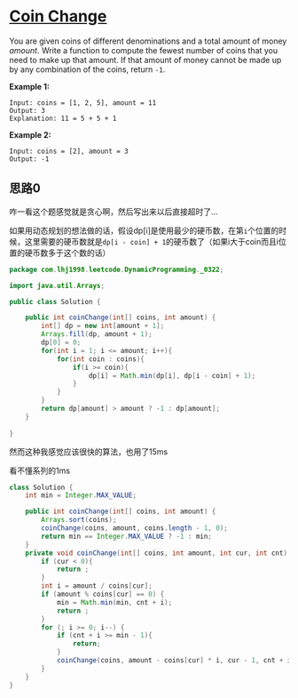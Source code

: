 # [Coin Change](https://leetcode.com/problems/coin-change/)

You are given coins of different denominations and a total amount of money *amount*. Write a function to compute the fewest number of coins that you need to make up that amount. If that amount of money cannot be made up by any combination of the coins, return `-1`.

**Example 1:**

```
Input: coins = [1, 2, 5], amount = 11
Output: 3 
Explanation: 11 = 5 + 5 + 1
```

**Example 2:**

```
Input: coins = [2], amount = 3
Output: -1
```

## 思路0

咋一看这个题感觉就是贪心啊，然后写出来以后直接超时了...

如果用动态规划的想法做的话，假设dp[i]是使用最少的硬币数，在第`i`个位置的时候，这里需要的硬币数就是`dp[i - coin] + 1`的硬币数了（如果i大于coin而且i位置的硬币数多于这个数的话）

```java
package com.lhj1998.leetcode.DynamicProgramming._0322;

import java.util.Arrays;

public class Solution {

    public int coinChange(int[] coins, int amount) {
        int[] dp = new int[amount + 1];
        Arrays.fill(dp, amount + 1);
        dp[0] = 0;
        for(int i = 1; i <= amount; i++){
            for(int coin : coins){
                if(i >= coin){
                    dp[i] = Math.min(dp[i], dp[i - coin] + 1);
                }
            }
        }
        return dp[amount] > amount ? -1 : dp[amount];
    }
    
}

```

然而这种我感觉应该很快的算法，也用了15ms

看不懂系列的1ms

```java
class Solution {
    int min = Integer.MAX_VALUE;

    public int coinChange(int[] coins, int amount) {
        Arrays.sort(coins);
        coinChange(coins, amount, coins.length - 1, 0);
        return min == Integer.MAX_VALUE ? -1 : min;
    }
    private void coinChange(int[] coins, int amount, int cur, int cnt) {
        if (cur < 0){
            return ;
        }
        int i = amount / coins[cur];
        if (amount % coins[cur] == 0) {
            min = Math.min(min, cnt + i);
            return ;
        }
        for (; i >= 0; i--) {
            if (cnt + i >= min - 1){
                return;
            }
            coinChange(coins, amount - coins[cur] * i, cur - 1, cnt + i);
        }
    }
}
```

